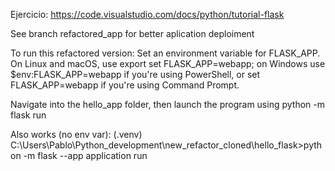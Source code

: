 Ejercicio:  https://code.visualstudio.com/docs/python/tutorial-flask

See branch refactored_app for better aplication deploiment

To run this refactored version:
Set an environment variable for FLASK_APP. On Linux and macOS, use export set FLASK_APP=webapp; on Windows use $env:FLASK_APP=webapp if you're using PowerShell, or set FLASK_APP=webapp if you're using Command Prompt.

Navigate into the hello_app folder, then launch the program using python -m flask run

Also works (no env var):
(.venv) C:\Users\Pablo\Python_development\new_refactor_cloned\hello_flask>python -m flask --app application run